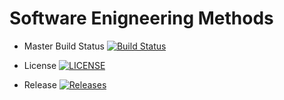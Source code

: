 # Software Enigneering Methods 

- Master Build Status [![Build Status](https://travis-ci.org/PimeTandas/sem.svg?branch=master)](https://travis-ci.org/PimeTandas/sem)

- License [![LICENSE](https://img.shields.io/github/license/<github-username>/sem.svg?style=flat-square)](https://github.com/<github-username>/sem/blob/master/LICENSE)

- Release [![Releases](https://img.shields.io/github/release/<github-username>/sem/all.svg?style=flat-square)](https://github.com/<github-username>/sem/releases)